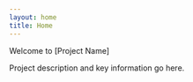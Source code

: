 ```yaml
---
layout: home
title: Home
---
```

Welcome to [Project Name]

Project description and key information go here.
